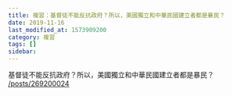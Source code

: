 ```yaml
---
title: 複習：基督徒不能反抗政府？所以，美國獨立和中華民國建立者都是暴民？
date: 2019-11-16
last_modified_at: 1573909200
category: 複習
tags: []
sidebar: 
---
```


<p>基督徒不能反抗政府？所以，美國獨立和中華民國建立者都是暴民？<br/>
<a href="/posts/269200024" target="_blank">/posts/269200024</a></p>
<p> </p>
